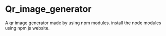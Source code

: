 # Qr_image_generator
A qr image generator made by using npm modules.
install the node modules using npm js website.
